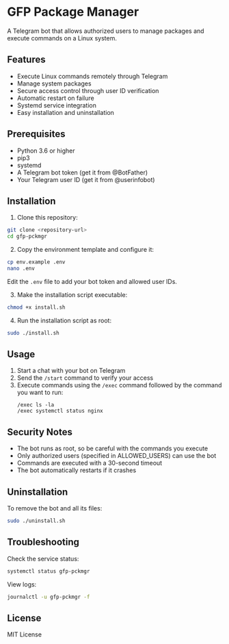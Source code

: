 # GFP Package Manager

A Telegram bot that allows authorized users to manage packages and execute commands on a Linux system.

## Features

- Execute Linux commands remotely through Telegram
- Manage system packages
- Secure access control through user ID verification
- Automatic restart on failure
- Systemd service integration
- Easy installation and uninstallation

## Prerequisites

- Python 3.6 or higher
- pip3
- systemd
- A Telegram bot token (get it from @BotFather)
- Your Telegram user ID (get it from @userinfobot)

## Installation

1. Clone this repository:
```bash
git clone <repository-url>
cd gfp-pckmgr
```

2. Copy the environment template and configure it:
```bash
cp env.example .env
nano .env
```
Edit the `.env` file to add your bot token and allowed user IDs.

3. Make the installation script executable:
```bash
chmod +x install.sh
```

4. Run the installation script as root:
```bash
sudo ./install.sh
```

## Usage

1. Start a chat with your bot on Telegram
2. Send the `/start` command to verify your access
3. Execute commands using the `/exec` command followed by the command you want to run:
   ```
   /exec ls -la
   /exec systemctl status nginx
   ```

## Security Notes

- The bot runs as root, so be careful with the commands you execute
- Only authorized users (specified in ALLOWED_USERS) can use the bot
- Commands are executed with a 30-second timeout
- The bot automatically restarts if it crashes

## Uninstallation

To remove the bot and all its files:

```bash
sudo ./uninstall.sh
```

## Troubleshooting

Check the service status:
```bash
systemctl status gfp-pckmgr
```

View logs:
```bash
journalctl -u gfp-pckmgr -f
```

## License

MIT License 